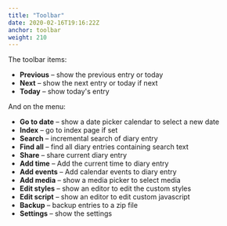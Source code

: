 ```yaml
---
title: "Toolbar"
date: 2020-02-16T19:16:22Z
anchor: toolbar
weight: 210
---
```


The toolbar items:

* **Previous** &ndash; show the previous entry or today
* **Next** &ndash; show the next entry or today if next
* **Today** &ndash; show today's entry

And on the menu:

* **Go to date** &ndash; show a date picker calendar to select a new date
* **Index** &ndash; go to index page if set
* **Search** &ndash; incremental search of diary entry
* **Find all** &ndash; find all diary entries containing search text
* **Share** &ndash; share current diary entry
* **Add time** &ndash; Add the current time to diary entry
* **Add events** &ndash; Add calendar events to diary entry
* **Add media** &ndash; show a media picker to select media
* **Edit styles** &ndash; show an editor to edit the custom styles
* **Edit script** &ndash; show an editor to edit custom javascript
* **Backup** &ndash; backup entries to a zip file
* **Settings** &ndash; show the settings

